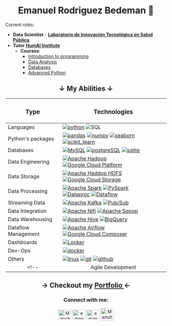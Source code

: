 <div align="center">
  <h1>Emanuel Rodriguez Bedeman 🧉</h1>
</div>

Current roles:
- **Data Scientist** - **[Laboratorio de Innovación Tecnológica en Salud Pública](https://www.linkedin.com/company/labdeinnovacion/)**.
- **Tutor** **[HumAI Institute](https://humai.com.ar/)**
  - **Courses**:
    - [Introduction to programming](https://humai.com.ar/cursos/python)
    - [Data Analysis](https://humai.com.ar/cursos/data)
    - [Databases](https://humai.com.ar/cursos/dbs)
    - [Advanced Python](https://humai.com.ar/cursos/python_avanzado)

<div align="center">
 
  <h2 align="center">↓ My Abilities ↓</h2>
  
  | <h3>Type</h3> | <h3>Technologies</h3> |
  | :-------------: |:-------------:|
  | <div align="left"> Languages </div> | <div align="left"> <a href="https://www.python.org" target="_blank" rel="noreferrer"> <img src="https://img.shields.io/badge/Python-3.x-yellow?style=flat&logo=python&logoColor=yellow&labelColor=blue" alt="python"/></a> <img src="https://img.shields.io/badge/SQL-%20-white?&labelColor=blue" alt="SQL"> |
  | <div align="left"> Python's packages </div> | <div align="left"> <a href="https://pandas.pydata.org/" target="_blank" rel="noreferrer"> <img src="https://img.shields.io/badge/Pandas-%20-blue?logo=Pandas&logoColor=blue&labelColor=white" alt="pandas"/></a> <a href="https://numpy.org/" target="_blank" rel="noreferrer"> <img src="https://img.shields.io/badge/Numpy-%20-blue?logo=Numpy&logoColor=blue&labelColor=white" alt="numpy"/></a> <a href="https://seaborn.pydata.org/" target="_blank" rel="noreferrer"> <img src="https://img.shields.io/badge/Seaborn-%20-blue?logo=python&labelColor=white" alt="seaborn"/></a> </br> <a href="https://scikit-learn.org/" target="_blank" rel="noreferrer"> <img src="https://img.shields.io/badge/Scikit--Learn-%20-orange?logo=scikit-learn&labelColor=white" alt="scikit_learn"/></a> <!-- <a href="https://www.tensorflow.org" target="_blank" rel="noreferrer"> <img src="https://img.shields.io/badge/TensorFlow-%20-orange?logo=TensorFlow&labelColor=white" alt="tensorflow"/></a> --> </div> |
  | <div align="left"> Databases </div> | <div align="left"> <a href="https://dev.mysql.com/doc/refman/8.0/en/" target="_blank" rel="noreferrer"><img src="https://img.shields.io/badge/MySQL-%20-blue?logo=MySQL&logoColor=blue&labelColor=white" alt="MySQL"/></a> <a href="https://www.postgresql.org" target="_blank" rel="noreferrer"> <img src="https://img.shields.io/badge/PostgreSQL-%20-blue?logo=postgresql&logoColor=blue&labelColor=white" alt="postgreSQL"/></a> <a href="https://www.sqlite.org/" target="_blank" rel="noreferrer"> <img src="https://img.shields.io/badge/SQLite-%20-blue?logo=SQLite&logoColor=blue&labelColor=white" alt="sqlite"/></a> </div> |
  | <div align="left"> Data Engineering </div> | <div align="left"> <a href="https://hadoop.apache.org" target="_blank" rel="noreferrer"> <img src="https://img.shields.io/badge/Apache%20Hadoop-%20-66CCFF?style=flat&logo=apachehadoop&logoColor=black&labelColor=FDEE21" alt="Apache Hadoop"/></a> <a href="https://cloud.google.com/?hl=en" target="_blank" rel="noreferrer"> <img src="https://img.shields.io/badge/Google%20Cloud-%20-4285F4?style=flat&logo=googlecloud&logoColor=white&labelColor=4285F4" alt="Google Cloud Platform"/></a> |
  | <div align="left"> Data Storage </div> | <div align="left"> <a href="https://hadoop.apache.org/docs/r1.2.1/hdfs_design.html" target="_blank" rel="noreferrer"> <img src="https://img.shields.io/badge/Hadoop%20HDFS-%20-66CCFF?style=flat&logo=apachehadoop&logoColor=black&labelColor=FDEE21" alt="Apache Haddop HDFS"/></a> <a href="https://cloud.google.com/storage" target="_blank" rel="noreferrer"><img src="https://img.shields.io/badge/Cloud%20Storage-%20-4285F4?logo=Google%20Cloud%20Storage&logoColor=white&labelColor=4285F4" alt="Google Cloud Storage"/></a>  |
  | <div align="left"> Data Processing </div> | <div align="left"> <a href="https://spark.apache.org" target="_blank" rel="noreferrer"> <img src="https://img.shields.io/badge/Apache%20Spark-%20-E25A1C?style=flat&logo=apachespark&logoColor=E25A1C&labelColor=white" alt="Apache Spark"/></a> <a href="https://spark.apache.org/docs/latest/api/python/index.html" target="_blank" rel="noreferrer"> <img src="https://img.shields.io/badge/PySpark-%20-E25A1C?style=flat&logo=apachespark&logoColor=E25A1C&labelColor=white" alt="PySpark"/></a> </br> <a href="https://cloud.google.com/dataproc" target="_blank" rel="noreferrer"><img src="https://img.shields.io/badge/Cloud%20Dataproc-%20-4285F4?logo=Google%20dataproc&logoColor=white&labelColor=4285F4" alt="Dataproc"/></a> <a href="https://cloud.google.com/products/dataflow" target="_blank" rel="noreferrer"><img src="https://img.shields.io/badge/Cloud%20Dataflow-%20-4285F4?logo=Google%20dataflow&logoColor=white&labelColor=4285F4" alt="Dataflow"/></a>  |
  | <div align="left"> Streaming Data </div> | <div align="left"> <a href="https://kafka.apache.org" target="_blank" rel="noreferrer"> <img src="https://img.shields.io/badge/Apache%20Kafka-%20-231F20?style=flat&logo=apachekafka&logoColor=231F20&labelColor=white" alt="Apache Kafka"/></a> <a href="https://cloud.google.com/pubsub/docs/overview" target="_blank" rel="noreferrer"><img src="https://img.shields.io/badge/Pub/Sub-%20-4285F4?logo=Google%20pub/sub&logoColor=white&labelColor=4285F4" alt="Pub/Sub"/></a> |
  | <div align="left"> Data Integration </div> | <div align="left"> <a href="https://nifi.apache.org" target="_blank" rel="noreferrer"> <img src="https://img.shields.io/badge/Apache%20Nifi-%20-728E9B?style=flat&logo=apachenifi&logoColor=728E9B&labelColor=white" alt="Apache Nifi"/></a> <a href="https://sqoop.apache.org" target="_blank" rel="noreferrer"> <img src="https://img.shields.io/badge/Apache%20Sqoop-%20-green?style=flat&labelColor=white" alt="Apache Sqoop"/></a> |
  | <div align="left"> Data Warehousing </div> | <div align="left"> <a href="https://hive.apache.orgg" target="_blank" rel="noreferrer"> <img src="https://img.shields.io/badge/Apache%20Hive-%20-black?style=flat&logo=apachehive&logoColor=black&labelColor=FDEE21" alt="Apache Hive"/></a> <a href="https://cloud.google.com/bigquery" target="_blank" rel="noreferrer"><img src="https://img.shields.io/badge/BigQuery-%20-4285F4?logo=Google%20bigquery&logoColor=white&labelColor=4285F4" alt="BigQuery"/></a> |
  | <div align="left"> Dataflow Management </div> | <div align="left"> <a href="https://airflow.apache.org" target="_blank" rel="noreferrer"> <img src="https://img.shields.io/badge/Apache%20Airflow-%20-017CEE?style=flat&logo=apacheairflow&logoColor=black&labelColor=white" alt="Apache Airflow"/></a> <a href="https://cloud.google.com/composer" target="_blank" rel="noreferrer"><img src="https://img.shields.io/badge/Cloud%20Composer-%20-4285F4?logo=Google%20Cloud%20Composer&logoColor=white&labelColor=4285F4" alt="Google Cloud Composer"/></a> |
  | <div align="left"> Dashboards </div> | <div align="left"> <!-- <a href="https://powerbi.microsoft.com/es-es/"> <img src="https://img.shields.io/badge/Power%20BI-%20-F2C811?labelColor=white&logo=PowerBI&logoColor=F2C811" alt="PowerBI"></a> --> <a href="https://cloud.google.com/looker?hl=es"> <img src="https://img.shields.io/badge/Looker%20Studio-%20-4285F4?labelColor=white&logo=Looker&logoColor=4285F4" alt="Looker"></a> <!-- <a href="https://grafana.com/" target="_blank" rel="noreferrer"> <img src="https://img.shields.io/badge/Grafana-%20-F05A28?labelColor=white&logo=Grafana&logoColor=F05A28" alt="Google Analytics 4"/></a> --> </div> |
  | <div align="left"> Dev-Ops </div> | <div align="left"> <a href="https://www.docker.com/" target="_blank" rel="noreferrer"> <img src="https://img.shields.io/badge/Docker-%20-blue?logo=Docker&labelColor=white" alt="docker"/></a> </div> |
  | <div align="left"> Others </div> | <div align="left"> <a href="https://www.linux.org/" target="_blank" rel="noreferrer"><img src="https://img.shields.io/badge/Linux-%20-lightgrey?logo=linux&logoColor=black&labelColor=white" alt="linux"/></a> <a href="https://git-scm.com/" target="_blank" rel="noreferrer"> <img src="https://img.shields.io/badge/Git-%20-red?logo=Git&labelColor=white" alt="git"/></a> <a href="https://github.com/" target="_blank" rel="noreferrer"> <img src="https://img.shields.io/badge/Github-%20-black?logo=GitHub&labelColor=white&logoColor=black" alt="github"/></a> </div> |
  <!-- | Agile Development | <div align="left"> <a href="https://www.atlassian.com/agile/scrum" target="_blank" rel="noreferrer"><img src="https://img.shields.io/badge/SCRUM-%20-blue?logo=Atlassian&logoColor=blue&labelColor=white" alt="SCRUM"/></a> </div> |-->

</div>

<h2 align="center"> → Checkout my <a href="https://emanuelrodriguezbedeman.github.io/Portfolio/index.html" target="_blank" rel="noreferrer"> Portfolio </a> ← </h2>

<h3 align="center">Connect with me:</h3>  
<p align="center"> 
<a href="mailto:emanuel.rodriguez.bedeman@gmail.com" target="blank"><img align="center" src="https://upload.wikimedia.org/wikipedia/commons/7/7e/Gmail_icon_%282020%29.svg" alt="Manuhs#7548" height="30" width="40" /></a>
<a href="https://linkedin.com/in/emanuel-rodriguez-bedeman/" target="blank"><img align="center" src="https://raw.githubusercontent.com/rahuldkjain/github-profile-readme-generator/master/src/images/icons/Social/linked-in-alt.svg" alt="emanuel-rodriguez-bedeman/" height="30" width="40" /></a>  
<a href="https://kaggle.com/emanuelbedeman" target="blank"><img align="center" src="https://raw.githubusercontent.com/rahuldkjain/github-profile-readme-generator/master/src/images/icons/Social/kaggle.svg" alt="emanuelbedeman" height="30" width="40" /></a>  
<a href="https://discord.gg/Manuhs#7548" target="blank"><img align="center" src="https://raw.githubusercontent.com/rahuldkjain/github-profile-readme-generator/master/src/images/icons/Social/discord.svg" alt="Manuhs#7548" height="40" width="40" /></a>
</p>

